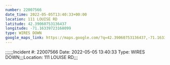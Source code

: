 ```yaml
---
number: 22007566
date_time: 2022-05-05T13:40:33+00:00
location: 111 LOUISE RD
latitude: 42.39060753136437
longitude: -71.16339723168099
type: WIRES DOWN
google_maps_link: https://maps.google.com/?q=42.39060753136437,-71.16339723168099
---
```


;;;;;;Incident #: 22007566   Date: 2022-05-05 13:40:33   Type: WIRES DOWN;;;Location: 111 LOUISE RD;;;
